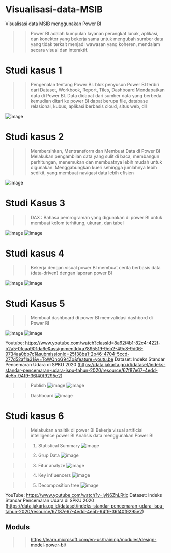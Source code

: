 # Visualisasi-data-MSIB
Visualisasi data MSIB menggunakan Power BI

>> Power BI adalah kumpulan layanan perangkat lunak, aplikasi, dan konektor yang bekerja sama untuk mengubah sumber data yang tidak terkait menjadi wawasan yang koheren, mendalam secara visual dan interaktif.

# Studi kasus 1
>> Pengenalan tentang Power BI. blok penyusun Power BI terdiri dari Dataset, Workbook, Report, Tiles, Dashboard
>> Mendapatkan data di Power BI. Data didapat dari sumber data yang berbeda. kemudian ditari ke power BI dapat berupa file, database relasional, kubus, aplikasi berbasis cloud, situs web, dll

![image](https://github.com/user-attachments/assets/30f4b1d7-8a89-4746-aed4-73d691abef8c)

# Studi kasus 2
>> Membersihkan, Mentransform dan Membuat Data di Power BI
>> Melakukan pengambilan data yang sulit di baca, membangun perhitungan, menemukan dan membuatnya lebih mudah untuk digunakan.
>> Menggabungkan kueri sehingga jumlahnya lebih sedikit, yang membuat navigasi data lebih efisien

![image](https://github.com/user-attachments/assets/66b46b6e-a04f-4df2-a4db-cc8b8e6ffd3a)

# Studi Kasus 3
>> DAX : Bahasa pemrograman yang digunakan di power BI untuk membuat kolom terhitung, ukuran, dan tabel

![image](https://github.com/user-attachments/assets/444877a8-7f78-4bfd-98cc-8e9fc9347e8f)
![image](https://github.com/user-attachments/assets/1ea1574e-395a-48e7-b385-517bff3b96b3)

# Studi kasus 4
>> Bekerja dengan visual power BI
>> membuat cerita berbasis data (data-driven) dengan laporan power BI

![image](https://github.com/user-attachments/assets/7a900827-b91e-4577-83e9-0863caa32087)
![image](https://github.com/user-attachments/assets/7e1fb6ac-87b8-4697-be51-18ed9ced2fc3)

# Studi Kasus 5
>> Membuat dashboard di power BI
>> memvalidasi dashbord di Power BI
>> 
![image](https://github.com/user-attachments/assets/dc3d5006-fce6-4395-883d-b504aca2be0d)
![image](https://github.com/user-attachments/assets/253cb6cf-630a-46c2-87b3-cf2478c22d05)

Youtube: https://www.youtube.com/watch?classId=8a62f4b1-82c4-422f-b2a5-0fcaa901da6e&assignmentId=a7895519-9eb2-49c8-9d06-9734aa0bb7c1&submissionId=25f38ba1-2b46-4704-5ccd-277d52af1a31&v=ToWQnoG94Zo&feature=youtu.be
Dataset: Indeks Standar Pencemaran Udara di SPKU 2020 (https://data.jakarta.go.id/dataset/indeks-standar-pencemaran-udara-ispu-tahun-2020/resource/67f87e67-4edd-4e5b-94f9-36f40f9295e2)

>> Publish
![image](https://github.com/user-attachments/assets/f1c139c2-a509-4a8d-adcb-d23994644adf)
![image](https://github.com/user-attachments/assets/94037665-b979-4d1d-a632-7ea649f92c50)

>> Dashboard
![image](https://github.com/user-attachments/assets/74bae51c-0479-486c-9754-41bb41c516ca)

# Studi kasus 6
>> Melakukan analitik di power BI
>> Bekerja visual artificial intelligence power BI
>> Analisis data menggunakan Power BI

>> 1. Statistical Summary
![image](https://github.com/user-attachments/assets/7ccfa83d-b957-45f6-a99e-5682a483a100)

>> 2. Grup Data
![image](https://github.com/user-attachments/assets/3c2f4a10-550a-41f5-84fd-caf9117fd814)

>> 3. Fitur analyze
![image](https://github.com/user-attachments/assets/057b3d56-3a80-4412-9beb-b2a892aabdef)

>> 4. Key influencers
![image](https://github.com/user-attachments/assets/c5a89ccc-6b20-46f5-b47c-64e414253d12)

>> 5. Decomposition tree 
![image](https://github.com/user-attachments/assets/e34f98da-50ab-42b4-b5d9-ca2e23cf7768)

YouTube: https://www.youtube.com/watch?v=jyN6ZhLRtlc
Dataset: Indeks Standar Pencemaran Udara di SPKU 2020 (https://data.jakarta.go.id/dataset/indeks-standar-pencemaran-udara-ispu-tahun-2020/resource/67f87e67-4edd-4e5b-94f9-36f40f9295e2)


## Moduls
>> https://learn.microsoft.com/en-us/training/modules/design-model-power-bi/
